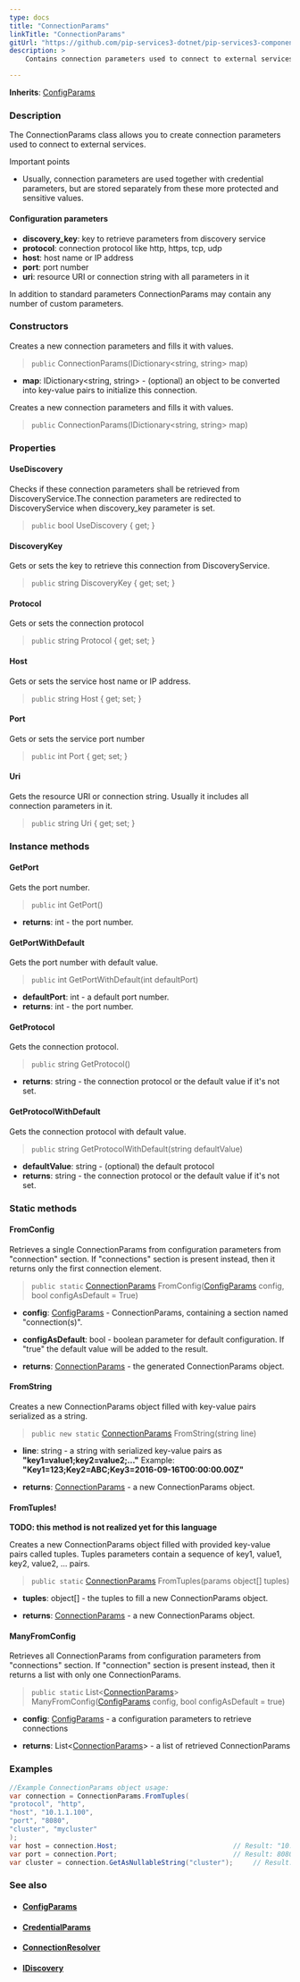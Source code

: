 ```yaml
---
type: docs
title: "ConnectionParams"
linkTitle: "ConnectionParams"
gitUrl: "https://github.com/pip-services3-dotnet/pip-services3-components-dotnet"
description: >
    Contains connection parameters used to connect to external services.

---
```


**Inherits**: [ConfigParams](../../../commons/config/config_params)

### Description

The ConnectionParams class allows you to create connection parameters used to connect to external services.

 Important points
    
 - Usually, connection parameters are used together with credential parameters, but are stored
    separately from these more protected and sensitive values.

#### Configuration parameters

- **discovery_key**: key to retrieve parameters from discovery service
- **protocol**: connection protocol like http, https, tcp, udp
- **host**: host name or IP address
- **port**: port number
- **uri**: resource URI or connection string with all parameters in it

In addition to standard parameters ConnectionParams may contain any number of custom parameters.


### Constructors
Creates a new connection parameters and fills it with values.

> `public` ConnectionParams(IDictionary\<string, string\> map)

- **map**: IDictionary\<string, string\> - (optional) an object to be converted into key-value pairs to initialize this connection.


Creates a new connection parameters and fills it with values.

> `public` ConnectionParams(IDictionary\<string, string\> map)


### Properties

#### UseDiscovery
Checks if these connection parameters shall be retrieved from DiscoveryService.The connection parameters are redirected to DiscoveryService when discovery_key parameter is set.

> `public` bool UseDiscovery { get; }

#### DiscoveryKey
Gets or sets the key to retrieve this connection from DiscoveryService.

> `public` string 	DiscoveryKey { get; set; }

#### Protocol
Gets or sets the connection protocol

> `public` string Protocol { get; set; }

#### Host
Gets or sets the service host name or IP address.

> `public` string Host { get; set; }

#### Port
Gets or sets the service port number

> `public` int Port { get; set; }

#### Uri
Gets the resource URI or connection string. Usually it includes all connection parameters in it.

> `public` string Uri { get; set; }



### Instance methods


#### GetPort
Gets the port number.

> `public` int GetPort()

- **returns**: int - the port number.


#### GetPortWithDefault
Gets the port number with default value.

> `public` int GetPortWithDefault(int defaultPort)

- **defaultPort**: int - a default port number.
- **returns**: int - the port number.


#### GetProtocol
Gets the connection protocol.

> `public` string GetProtocol()

- **returns**: string - the connection protocol or the default value if it's not set.


#### GetProtocolWithDefault
Gets the connection protocol with default value.

> `public` string GetProtocolWithDefault(string defaultValue)

- **defaultValue**: string - (optional) the default protocol
- **returns**: string - the connection protocol or the default value if it's not set.


### Static methods

#### FromConfig
Retrieves a single ConnectionParams from configuration parameters
from "connection" section. If "connections" section is present instead,
then it returns only the first connection element.

> `public static` [ConnectionParams]() FromConfig([ConfigParams](../../../commons/config/config_params) config, bool configAsDefault = True)

- **config**: [ConfigParams](../../../commons/config/config_params) - ConnectionParams, containing a section named "connection(s)".
- **configAsDefault**: bool - boolean parameter for default configuration. If "true" the default value will be added to the result.

- **returns**: [ConnectionParams]() - the generated ConnectionParams object.


#### FromString
Creates a new ConnectionParams object filled with key-value pairs serialized as a string.

> `public new static` [ConnectionParams]() FromString(string line)

- **line**: string - a string with serialized key-value pairs as **"key1=value1;key2=value2;..."**
Example: **"Key1=123;Key2=ABC;Key3=2016-09-16T00:00:00.00Z"**

- **returns**: [ConnectionParams]() - a new ConnectionParams object.


#### FromTuples!
**TODO: this method is not realized yet for this language**

Creates a new ConnectionParams object filled with provided key-value pairs called tuples.
Tuples parameters contain a sequence of key1, value1, key2, value2, ... pairs.

> `public static` [ConnectionParams]() FromTuples(params object[] tuples)

- **tuples**: object[] - the tuples to fill a new ConnectionParams object.

- **returns**: [ConnectionParams]() - a new ConnectionParams object.


#### ManyFromConfig

Retrieves all ConnectionParams from configuration parameters
from "connections" section. If "connection" section is present instead,
then it returns a list with only one ConnectionParams.

> `public static` List<[ConnectionParams]()> ManyFromConfig([ConfigParams](../../../commons/config/config_params) config, bool configAsDefault = true)

- **config**: [ConfigParams](../../../commons/config/config_params) - a configuration parameters to retrieve connections

- **returns**: List<[ConnectionParams]()> - a list of retrieved ConnectionParams

### Examples

```cs
//Example ConnectionParams object usage:
var connection = ConnectionParams.FromTuples(
"protocol", "http",
"host", "10.1.1.100",
"port", "8080",
"cluster", "mycluster"
);
var host = connection.Host;                             // Result: "10.1.1.100"
var port = connection.Port;                             // Result: 8080
var cluster = connection.GetAsNullableString("cluster");     // Result: "mycluster" 
```

### See also
- #### [ConfigParams](../../../commons/config/config_params)
- #### [CredentialParams](../../auth/credential_params)
- #### [ConnectionResolver](../connection_resolver)
- #### [IDiscovery](../idiscovery)
